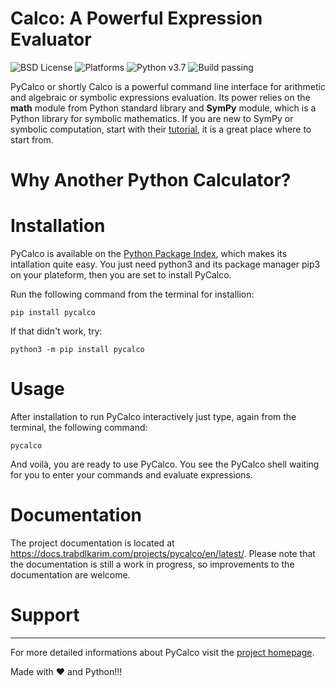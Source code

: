 # Calco: A Powerful Expression Evaluator

![BSD License](https://img.shields.io/github/license/trabdlkarim/pycalco) ![Platforms](https://img.shields.io/powershellgallery/p/DNS.1.1.1.1)
![Python v3.7](https://img.shields.io/github/pipenv/locked/python-version/metabolize/rq-dashboard-on-heroku) ![Build passing](https://img.shields.io/github/workflow/status/actions/toolkit/Main%20workflow)


PyCalco or shortly Calco is a powerful command line interface for arithmetic and algebraic or symbolic expressions evaluation. Its power relies on the **math** module from Python standard library and **SymPy** module, which is a Python library for symbolic mathematics. If you are new to SymPy or symbolic computation, start with their [tutorial](https://docs.sympy.org/latest/tutorial/index.html#tutorial), it is a great place where to start from.

# Why Another Python Calculator?

# Installation

PyCalco is available on the [Python Package Index](https://pypi.org/project/pycalco/), which makes its intallation quite easy.
You just need python3 and its package manager pip3 on your plateform, then you are set to install PyCalco.

Run the following command from the terminal for installion:

`pip install pycalco`

If that didn't work, try:

`python3 -m pip install pycalco`

# Usage

After installation to run PyCalco interactively just type, again from the terminal, the following command:

`pycalco`

And voilà, you are ready to use PyCalco. You see the PyCalco shell waiting for you to enter your commands and evaluate expressions. 


# Documentation

The project documentation is located at <https://docs.trabdlkarim.com/projects/pycalco/en/latest/>. Please note that the documentation is still a work in progress, so improvements to the documentation are welcome.

# Support

---

For more detailed informations about PyCalco visit the [project homepage](https://gh.trabdlkarim.com/pycalco/).

Made with :heart: and Python!!!
